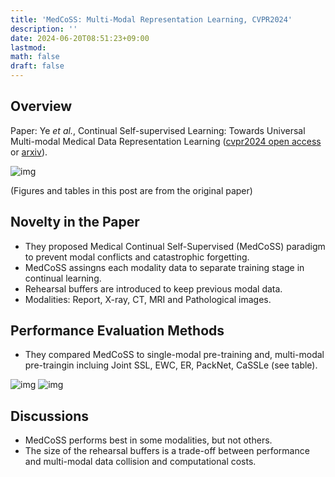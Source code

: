 ```yaml
---
title: 'MedCoSS: Multi-Modal Representation Learning, CVPR2024'
description: ''
date: 2024-06-20T08:51:23+09:00
lastmod: 
math: false
draft: false
---
```


## Overview

Paper: Ye *et al.*, Continual Self-supervised Learning: Towards Universal Multi-modal Medical
Data Representation Learning
 ([cvpr2024 open access](https://openaccess.thecvf.com/content/CVPR2024/papers/Ye_Continual_Self-supervised_Learning_Towards_Universal_Multi-modal_Medical_Data_Representation_Learning_CVPR_2024_paper.pdf) or [arxiv](https://arxiv.org/abs/2311.17597)).

![img](https://img.tsuji.tech/medcoss-multi-modal-representation-learning-cvpr2024-0.jpg)

(Figures and tables in this post are from the original paper)

## Novelty in the Paper

* They proposed Medical Continual Self-Supervised (MedCoSS) paradigm to prevent modal conflicts and catastrophic forgetting.
* MedCoSS assingns each modality data to separate training stage in continual learning.
* Rehearsal buffers are introduced to keep previous modal data.
* Modalities: Report, X-ray, CT, MRI and Pathological images.

## Performance Evaluation Methods

* They compared MedCoSS to single-modal pre-training and, multi-modal pre-traingin incluing Joint SSL, EWC, ER, PackNet, CaSSLe (see table).

![img](https://img.tsuji.tech/medcoss-multi-modal-representation-learning-cvpr2024-1.jpg)
![img](https://img.tsuji.tech/medcoss-medical-multi-modal-cvpr2024-1.jpg)

## Discussions

* MedCoSS performs best in some modalities, but not others.
* The size of the rehearsal buffers is a trade-off between performance and multi-modal data collision and computational costs.
